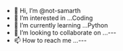 - 👋 Hi, I’m @not-samarth
- 👀 I’m interested in ...Coding 
- 🌱 I’m currently learning ...Python
- 💞️ I’m looking to collaborate on ...---
- 📫 How to reach me ...---

<!---
not-samarth/not-samarth is a ✨ special ✨ repository because its `README.md` (this file) appears on your GitHub profile.
You can click the Preview link to take a look at your changes.
--->


